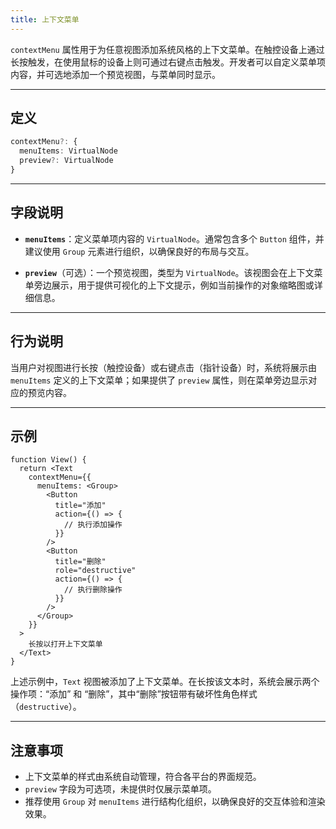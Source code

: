 ```yaml
---
title: 上下文菜单
---
```

`contextMenu` 属性用于为任意视图添加系统风格的上下文菜单。在触控设备上通过长按触发，在使用鼠标的设备上则可通过右键点击触发。开发者可以自定义菜单项内容，并可选地添加一个预览视图，与菜单同时显示。

---

## 定义

```ts
contextMenu?: {
  menuItems: VirtualNode
  preview?: VirtualNode
}
```

---

## 字段说明

* **`menuItems`**：定义菜单项内容的 `VirtualNode`。通常包含多个 `Button` 组件，并建议使用 `Group` 元素进行组织，以确保良好的布局与交互。

* **`preview`**（可选）：一个预览视图，类型为 `VirtualNode`。该视图会在上下文菜单旁边展示，用于提供可视化的上下文提示，例如当前操作的对象缩略图或详细信息。

---

## 行为说明

当用户对视图进行长按（触控设备）或右键点击（指针设备）时，系统将展示由 `menuItems` 定义的上下文菜单；如果提供了 `preview` 属性，则在菜单旁边显示对应的预览内容。

---

## 示例

```tsx
function View() {
  return <Text
    contextMenu={{
      menuItems: <Group>
        <Button
          title="添加"
          action={() => {
            // 执行添加操作
          }}
        />
        <Button
          title="删除"
          role="destructive"
          action={() => {
            // 执行删除操作
          }}
        />
      </Group>
    }}
  >
    长按以打开上下文菜单
  </Text>
}
```

上述示例中，`Text` 视图被添加了上下文菜单。在长按该文本时，系统会展示两个操作项：“添加” 和 “删除”，其中“删除”按钮带有破坏性角色样式（`destructive`）。

---

## 注意事项

* 上下文菜单的样式由系统自动管理，符合各平台的界面规范。
* `preview` 字段为可选项，未提供时仅展示菜单项。
* 推荐使用 `Group` 对 `menuItems` 进行结构化组织，以确保良好的交互体验和渲染效果。
